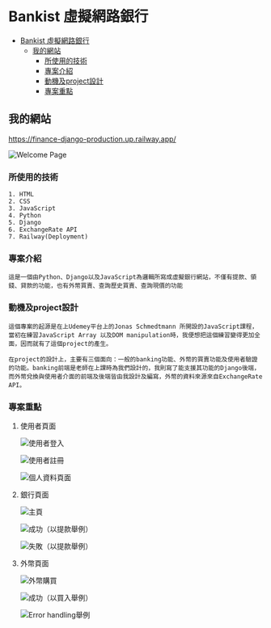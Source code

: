 # Bankist 虛擬網路銀行

- [Bankist 虛擬網路銀行](#bankist-虛擬網路銀行)
  - [我的網站](#我的網站)
    - [所使用的技術](#所使用的技術)
    - [專案介紹](#專案介紹)
    - [動機及project設計](#動機及project設計)
    - [專案重點](#專案重點)

## 我的網站

<https://finance-django-production.up.railway.app/>

![Welcome Page](pics/WelcomePage.png "Welcome Page")

### 所使用的技術

    1. HTML
    2. CSS
    3. JavaScript
    4. Python
    5. Django
    6. ExchangeRate API
    7. Railway(Deployment)

### 專案介紹

    這是一個由Python、Django以及JavaScript為邏輯所寫成虛擬銀行網站，不僅有提款、領錢、貸款的功能，也有外幣買賣、查詢歷史買賣、查詢現價的功能

### 動機及project設計

    這個專案的起源是在上Udemey平台上的Jonas Schmedtmann 所開設的JavaScript課程，當初在練習JavaScript Array 以及DOM manipulation時，我便想把這個練習變得更加全面，因而就有了這個project的產生。

    在project的設計上，主要有三個面向：一般的banking功能、外幣的買賣功能及使用者驗證的功能。banking前端是老師在上課時為我們設計的，我則寫了能支援其功能的Django後端，而外幣兌換與使用者介面的前端及後端皆由我設計及編寫，外幣的資料來源來自ExchangeRate API。

### 專案重點

1. 使用者頁面

   ![使用者登入](pics/user_login.png "使用者登入")

   ![使用者註冊](pics/user_register.png "使用者註冊")

   ![個人資料頁面](pics/profile_page.png "個人資料頁面")

2. 銀行頁面

   ![主頁](pics/Bilingual_support.jpg "主頁")

   ![成功（以提款舉例）](pics/success.png "成功（以提款舉例）")

   ![失敗（以提款舉例）](pics/fail.png "失敗（以提款舉例）")

3. 外幣頁面

    ![外幣購買](pics/currency_page.png "外幣購買")

    ![成功（以買入舉例）](pics/success_buy.png "成功（以買入舉例）")

    ![Error handling舉例](pics/error_handling.png "Error handling")
